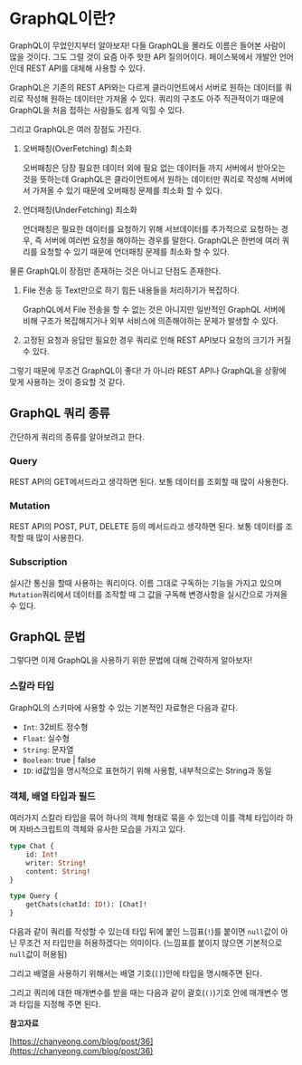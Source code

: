 # GraphQL이란?

GraphQL이 무었인지부터 알아보자! 다들 GraphQL을 몰라도 이름은 들어본 사람이 많을 것이다. 그도 그럴 것이 요즘 아주 핫한 API 질의어이다. 페이스북에서 개발안 언어인데 REST API를 대체해 사용할 수 있다.

GraphQL은 기존의 REST API와는 다르게 클라이언트에서 서버로 원하는 데이터를 쿼리로 작성해 원하는 데이터만 가져올 수 있다. 쿼리의 구조도 아주 직관적이기 때문에 GraphQL을 처음 접하는 사람들도 쉽게 익힐 수 있다.

그리고 GraphQL은 여러 장점도 가진다.

1. 오버패칭(OverFetching) 최소화

    오버패칭은 당장 필요한 데이터 외에 필요 없는 데이터들 까지 서버에서 받아오는 것을 뜻하는데 GraphQL은 클라이언트에서 원하는 데이터만 쿼리로 작성해 서버에서 가져올 수 있기 때문에 오버패칭 문제를 최소화 할 수 있다.

2. 언더패칭(UnderFetching) 최소화

    언더패칭은 필요한 데이터를 요청하기 위해 서브데이터를 추가적으로 요청하는 경우, 즉 서버에 여러번 요청을 해야하는 경우를 말한다. GraphQL은 한번에 여러 쿼리를 요청할 수 있기 때문에 언더패칭 문제를 최소화 할 수 있다.

물론 GraphQL이 장점만 존재하는 것은 아니고 단점도 존재한다.

1. File 전송 등 Text만으로 하기 힘든 내용들을 처리하기가 복잡하다.

    GraphQL에서 File 전송을 할 수 없는 것은 아니지만 일반적인 GraphQL 서버에 비해 구조가 복잡해지거나 외부 서비스에 의존해야하는 문제가 발생할 수 있다.

2. 고정된 요청과 응답만 필요한 경우 쿼리로 인해 REST API보다 요청의 크기가 커질 수 있다.

그렇기 때문에 무조건 GraphQL이 좋다! 가 아니라 REST API나 GraphQL을 상황에 맞게 사용하는 것이 중요할 것 같다.

## GraphQL 쿼리 종류

간단하게 쿼리의 종류를 알아보려고 한다. 

### Query

REST API의 GET메서드라고 생각하면 된다. 보통 데이터를 조회할 때 많이 사용한다.

### Mutation

REST API의 POST, PUT, DELETE 등의 메서드라고 생각하면 된다. 보통 데이터를 조작할 때 많이 사용한다.

### Subscription

실시간 통신을 할때 사용하는 쿼리이다. 이름 그대로 구독하는 기능을 가지고 있으며 `Mutation`쿼리에서 데이터를 조작할 때 그 값을 구독해 변경사항을 실시간으로 가져올 수 있다.

## GraphQL 문법

그렇다면 이제 GraphQL을 사용하기 위한 문법에 대해 간략하게 알아보자!

### 스칼라 타입

GraphQL의 스키마에 사용할 수 있는 기본적인 자료형은 다음과 같다.

- `Int`: 32비트 정수형
- `Float`: 실수형
- `String`: 문자열
- `Boolean`: true | false
- `ID`: id값임을  명시적으로 표현하기 위해 사용함, 내부적으로는 String과 동일

### 객체, 배열 타입과 필드

여러가지 스칼라 타입을 묶어 하나의 객체 형태로 묶을 수 있는데 이를 객체 타입이라 하며 자바스크립트의 객체와 유사한 모습을 가지고 있다.

```graphql
type Chat {
	id: Int!
	writer: String!
	content: String!
}

type Query {
	getChats(chatId: ID!): [Chat]!
}
```

다음과 같이 쿼리를 작성할 수 있는데 타입 뒤에 붙인 느낌표(`!`)를 붙이면 `null`값이 아닌 무조건 저 타입만을 허용하겠다는 의미이다. (느낌표를 붙이지 않으면 기본적으로 `null`값이 허용됨)

그리고 배열을 사용하기 위해서는 배열 기호(`[]`)안에 타입을 명시해주면 된다.

그리고 쿼리에 대한 매개변수를 받을 때는 다음과 같이 괄호(`()`)기호 안에 매개변수 명과 타입을 지정해 주면 된다.

**참고자료**

[https://chanyeong.com/blog/post/36](https://chanyeong.com/blog/post/36)
